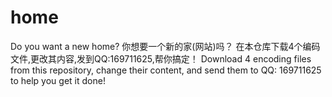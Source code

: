 # home
Do you want a new home?
你想要一个新的家(网站)吗？
在本仓库下载4个编码文件,更改其内容,发到QQ:169711625,帮你搞定！
Download 4 encoding files from this repository, change their content, and send them to QQ: 169711625 to help you get it done!
